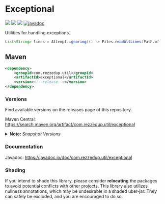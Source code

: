 # Exceptional

[![](https://img.shields.io/maven-central/v/com.rezzedup.util/exceptional?color=ok&label=Maven%20Central)](https://search.maven.org/artifact/com.rezzedup.util/exceptional "Maven Central")
[![](https://img.shields.io/badge/License-MPL--2.0-blue)](./LICENSE "Project License: MPL-2.0")
[![](https://img.shields.io/badge/Java-11-orange)](# "Java Version: 11")
[![javadoc](https://javadoc.io/badge2/com.rezzedup.util/exceptional/javadoc.svg?label=Javadoc&color=%234D7A97)](https://javadoc.io/doc/com.rezzedup.util/exceptional "View Javadocs")

Utilities for handling exceptions.

```java
List<String> lines = Attempt.ignoring(() -> Files.readAllLines(Path.of("example.txt"))).orElseGet(List::of);
```

## Maven

```xml
<dependency>
    <groupId>com.rezzedup.util</groupId>
    <artifactId>exceptional</artifactId>
    <version><!--release--></version>
</dependency>
```

### Versions

Find available versions on the releases page of this repository.

Maven Central: https://search.maven.org/artifact/com.rezzedup.util/exceptional

<details id="note-snapshot-versions">
<summary><b>Note:</b> <i>Snapshot Versions</i></summary>

> [ℹ️](#note-snapshot-versions)
> Snapshot releases are available at the following repository:
>
> ```xml
> <repositories>
>     <repository>
>         <id>ossrh-snapshots</id>
>         <url>https://s01.oss.sonatype.org/content/repositories/snapshots</url>
>     </repository>
> </repositories>
> ```
</details>

### Documentation

Javadoc: https://javadoc.io/doc/com.rezzedup.util/exceptional

### Shading

If you intend to shade this library, please consider **relocating** the packages
to avoid potential conflicts with other projects. This library also utilizes
nullness annotations, which may be undesirable in a shaded uber-jar. They can
safely be excluded, and you are encouraged to do so.
